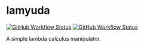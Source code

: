 # lamyuda

[![GitHub Workflow Status](https://img.shields.io/github/actions/workflow/status/caphosra/lamyuda/lint.yml?label=Lint)](https://github.com/caphosra/lamyuda/blob/master/.github/workflows/lint.yml)
[![GitHub Workflow Status](https://img.shields.io/github/actions/workflow/status/caphosra/lamyuda/deploy.yml?label=Deployment)](https://github.com/caphosra/lamyuda/blob/master/.github/workflows/deploy.yml)

A simple lambda calculus manipulator.
